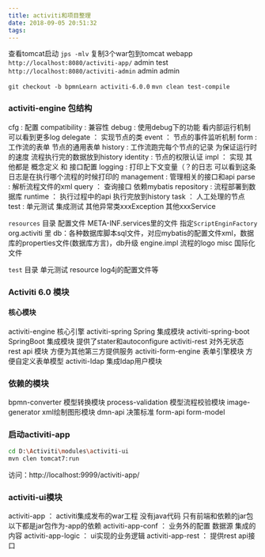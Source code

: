 ```yaml
---
title: activiti和项目整理
date: 2018-09-05 20:51:32
tags:
---
```

查看tomcat启动
`jps -mlv`
复制3个war包到tomcat webapp
`http://localhost:8080/activiti-app/`
admin test
`http://localhost:8080/activiti-admin`
admin admin

`git checkout -b bpmnLearn activiti-6.0.0`
`mvn clean test-compile`

### activiti-engine 包结构
cfg : 配置
compatibility : 兼容性
debug : 使用debug下的功能 看内部运行机制 可以看到更多log 
delegate ： 实现节点的类
event ： 节点的事件监听机制
form : 工作流的表单 节点的通用表单
history : 工作流跑完每个节点的记录 为保证运行时的速度 流程执行完的数据放到history
identity : 节点的权限认证
impl ： 实现 其他都是 概念定义 和 接口配置
logging : 打印上下文变量（？的日志 可以看到这条日志是在执行哪个流程的时候打印的
management : 管理相关的接口和api
parse : 解析流程文件的xml
query ： 查询接口 依赖mybatis
repository : 流程部署到数据库
runtime ： 执行过程中的api 执行完放到history
task ： 人工处理的节点
test : 单元测试 集成测试
其他异常类xxxException
其他xxxService

`resources` 目录 配置文件
META-INF.services里的文件 指定`ScriptEnginFactory`
org.activiti 里
    db：各种数据库脚本sql文件，对应mybatis的配置文件xml，数据库的properties文件(数据库方言)，db升级
    engine.impl 流程的logo misc 国际化文件

`test` 目录
单元测试
resource log4j的配置文件等


### Activiti 6.0 模块

#### 核心模块
activiti-engine 核心引擎
activiti-spring Spring 集成模块
activiti-spring-boot SpringBoot 集成模块 提供了stater和autoconfigure
activiti-rest 对外无状态 rest api 模块 方便为其他第三方提供服务
activiti-form-engine 表单引擎模块 方便自定义表单模型
activiti-Idap 集成Idap用户模块

### 依赖的模块
bpmn-converter 模型转换模块
process-validation 模型流程校验模块
image-generator xml绘制图形模块
dmn-api 决策标准
form-api 
form-model


### 启动activiti-app
```sh
cd D:\Activiti\modules\activiti-ui
mvn clen tomcat7:run
```
访问：http://localhost:9999/activiti-app/

### activiti-ui模块
activiti-app ： activiti集成发布的war工程 没有java代码 只有前端和依赖的jar包
以下都是jar包作为-app的依赖
activiti-app-conf ： 业务外的配置 数据源 集成的内容
activiti-app-logic ： ui实现的业务逻辑 
activiti-app-rest ： 提供rest api接口
